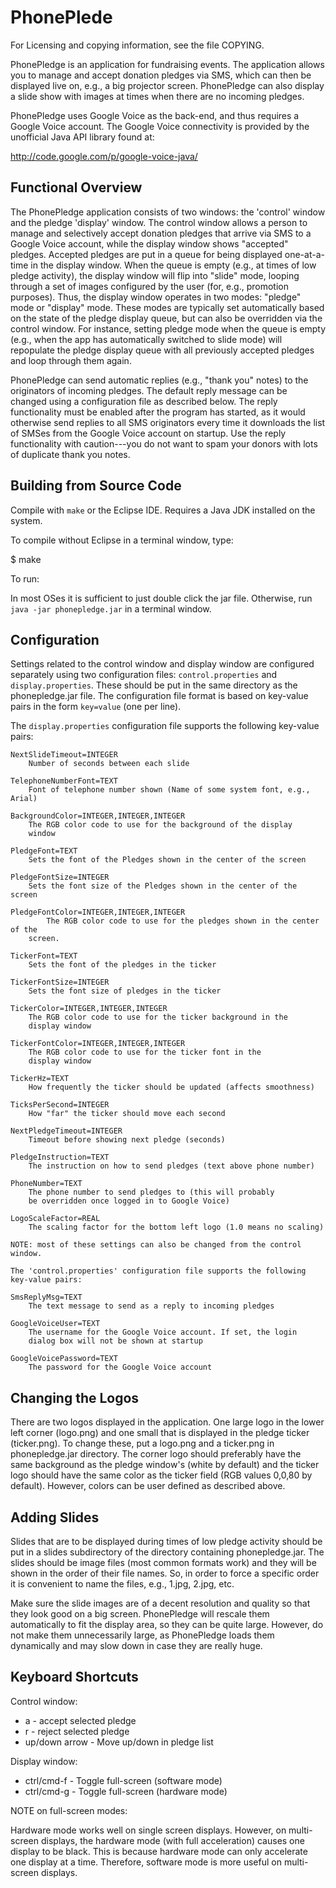 PhonePlede
==========

For Licensing and copying information, see the file COPYING.

PhonePledge is an application for fundraising events. The application
allows you to manage and accept donation pledges via SMS, which can
then be displayed live on, e.g., a big projector screen. PhonePledge
can also display a slide show with images at times when there are no
incoming pledges.

PhonePledge uses Google Voice as the back-end, and thus requires a
Google Voice account. The Google Voice connectivity is provided by the
unofficial Java API library found at:

http://code.google.com/p/google-voice-java/

Functional Overview
-------------------

The PhonePledge application consists of two windows: the 'control'
window and the pledge 'display' window. The control window allows a
person to manage and selectively accept donation pledges that arrive
via SMS to a Google Voice account, while the display window shows
"accepted" pledges. Accepted pledges are put in a queue for being
displayed one-at-a-time in the display window. When the queue is empty
(e.g., at times of low pledge activity), the display window will flip
into "slide" mode, looping through a set of images configured by the
user (for, e.g., promotion purposes). Thus, the display window
operates in two modes: "pledge" mode or "display" mode. These modes
are typically set automatically based on the state of the pledge
display queue, but can also be overridden via the control window. For
instance, setting pledge mode when the queue is empty (e.g., when the
app has automatically switched to slide mode) will repopulate the
pledge display queue with all previously accepted pledges and loop
through them again.

PhonePledge can send automatic replies (e.g., "thank you" notes) to
the originators of incoming pledges. The default reply message can be
changed using a configuration file as described below. The reply
functionality must be enabled after the program has started, as it
would otherwise send replies to all SMS originators every time it
downloads the list of SMSes from the Google Voice account on
startup. Use the reply functionality with caution---you do not want to
spam your donors with lots of duplicate thank you notes.

Building from Source Code
-------------------------

Compile with ```make``` or the Eclipse IDE. Requires a Java JDK
installed on the system.

To compile without Eclipse in a terminal window, type:

$ make

To run:

In most OSes it is sufficient to just double click the jar
file. Otherwise, run ```java -jar phonepledge.jar``` in a terminal
window.

Configuration
-------------

Settings related to the control window and display window are
configured separately using two configuration files:
```control.properties``` and ```display.properties```. These should be
put in the same directory as the phonepledge.jar file. The
configuration file format is based on key-value pairs in the form
```key=value``` (one per line).

The ```display.properties``` configuration file supports the following
key-value pairs:

```
NextSlideTimeout=INTEGER
	Number of seconds between each slide

TelephoneNumberFont=TEXT
	Font of telephone number shown (Name of some system font, e.g., Arial)

BackgroundColor=INTEGER,INTEGER,INTEGER
	The RGB color code to use for the background of the display
	window

PledgeFont=TEXT
	Sets the font of the Pledges shown in the center of the screen

PledgeFontSize=INTEGER
	Sets the font size of the Pledges shown in the center of the screen

PledgeFontColor=INTEGER,INTEGER,INTEGER 
        The RGB color code to use for the pledges shown in the center of the
	screen.

TickerFont=TEXT
	Sets the font of the pledges in the ticker

TickerFontSize=INTEGER
	Sets the font size of pledges in the ticker

TickerColor=INTEGER,INTEGER,INTEGER
	The RGB color code to use for the ticker background in the
	display window

TickerFontColor=INTEGER,INTEGER,INTEGER
	The RGB color code to use for the ticker font in the
	display window

TickerHz=TEXT
	How frequently the ticker should be updated (affects smoothness)

TicksPerSecond=INTEGER
	How "far" the ticker should move each second

NextPledgeTimeout=INTEGER
	Timeout before showing next pledge (seconds)

PledgeInstruction=TEXT
	The instruction on how to send pledges (text above phone number)

PhoneNumber=TEXT 
	The phone number to send pledges to (this will probably 
	be overridden once logged in to Google Voice)
	
LogoScaleFactor=REAL
	The scaling factor for the bottom left logo (1.0 means no scaling)

NOTE: most of these settings can also be changed from the control
window.

The 'control.properties' configuration file supports the following
key-value pairs:

SmsReplyMsg=TEXT
	The text message to send as a reply to incoming pledges

GoogleVoiceUser=TEXT
	The username for the Google Voice account. If set, the login
	dialog box will not be shown at startup

GoogleVoicePassword=TEXT
	The password for the Google Voice account
```

Changing the Logos
------------------

There are two logos displayed in the application. One large logo in
the lower left corner (logo.png) and one small that is displayed in
the pledge ticker (ticker.png). To change these, put a logo.png and a
ticker.png in phonepledge.jar directory. The corner logo should
preferably have the same background as the pledge window's (white by
default) and the ticker logo should have the same color as the ticker
field (RGB values 0,0,80 by default). However, colors can be user
defined as described above.

Adding Slides
-------------

Slides that are to be displayed during times of low pledge activity
should be put in a slides subdirectory of the directory containing
phonepledge.jar. The slides should be image files (most common formats
work) and they will be shown in the order of their file names. So, in
order to force a specific order it is convenient to name the files,
e.g., 1.jpg, 2.jpg, etc.

Make sure the slide images are of a decent resolution and quality so
that they look good on a big screen. PhonePledge will rescale them
automatically to fit the display area, so they can be quite
large. However, do not make them unnecessarily large, as PhonePledge
loads them dynamically and may slow down in case they are really huge.

Keyboard Shortcuts
------------------

Control window:

* a		- accept selected pledge
* r 		- reject selected pledge
* up/down arrow	- Move up/down in pledge list

Display window:

* ctrl/cmd-f	- Toggle full-screen (software mode)
* ctrl/cmd-g	- Toggle full-screen (hardware mode)

NOTE on full-screen modes:

Hardware mode works well on single screen displays. However, on
multi-screen displays, the hardware mode (with full acceleration)
causes one display to be black. This is because hardware mode can only
accelerate one display at a time. Therefore, software mode is more
useful on multi-screen displays.
